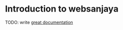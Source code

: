 # Introduction to websanjaya

TODO: write [great documentation](http://jacobian.org/writing/what-to-write/)

